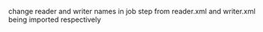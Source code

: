 change reader and writer names in job step from reader.xml and writer.xml being imported respectively
